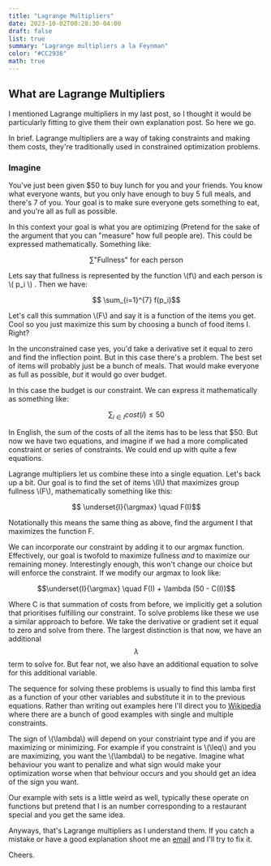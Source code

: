 ```yaml
---
title: "Lagrange Multipliers"
date: 2023-10-02T00:28:30-04:00
draft: false
list: true
summary: "Lagrange multipliers a la Feynman"
color: "#CC2936"
math: true
---
```


## What are Lagrange Multipliers

I mentioned Lagrange multipliers in my last post, so I thought it would be particularly fitting to give them their own explanation post. So here we go.

In brief. Lagrange multipliers are a way of taking constraints and making them costs, they're traditionally used in constrained optimization problems.

### Imagine

You've just been given $50 to buy lunch for you and your friends. You know what everyone wants, but you only have enough to buy 5 full meals, and there's 7 of you. Your goal is to make sure everyone gets something to eat, and you're all as full as possible.

In this context your goal is what you are optimizing (Pretend for the sake of the argument that you can "measure" how full people are). This could be expressed mathematically. Something like:

$$\sum \text{"Fullness" for each person} $$

Lets say that fullness is represented by the function \\(f\\) and each person is <span> \\( p_i \\) </span  >. Then we have:

$$ \sum_{i=1}^{7} f(p_i)$$ 

Let's call this summation \\(F\\) and say it is a function of the items you get. Cool so you just maximize this sum by choosing a bunch of food items I. Right?

In the unconstrained case yes, you'd take a derivative set it equal to zero and find the inflection point. But in this case there's a problem. The best set of items will probably just be a bunch of meals. That would make everyone as full as possible, *but* it would go over budget.

In this case the budget is our constraint. We can express it mathematically as something like:

$$\sum_{i \in I} cost(i) \leq 50 $$

In English, the sum of the costs of all the items has to be less that $50. But now we have two equations, and imagine if we had a more complicated constraint or series of constraints. We could end up with quite a few equations.

Lagrange multipliers let us combine these into a single equation. Let's back up a bit. Our goal is to find the set of items \\(I\\) that maximizes group fullness \\(F\\), mathematically something like this:

$$ \underset{I}{\argmax} \quad F(I)$$

Notationally this means the same thing as above, find the argument I that maximizes the function F. 

We can incorporate our constraint by adding it to our argmax function. Effectively, our goal is twofold to maximize fullness *and* to maximize our remaining money. Interestingly enough, this won't change our choice but will enforce the constraint. If we modify our argmax to look like:

$$\underset{I}{\argmax} \quad F(I) + \lambda (50 - C(I))$$

Where C is that summation of costs from before, we implicitly get a solution that prioritises fulfilling our constraint. To solve problems like these we use a similar approach to before. We take the derivative or gradient set it equal to zero and solve from there. The largest distinction is that now, we have an additional $$\lambda$$ term to solve for. But fear not, we also have an additional equation to solve for this additional variable.

The sequence for solving these problems is usually to find this lamba first as a function of your other variables and substitute it in to the previous equations. Rather than writing out examples here I'll direct you to [Wikipedia](https://en.wikipedia.org/wiki/Lagrange_multiplier#Examples) where there are a bunch of good examples with single and multiple constraints.

The sign of \\(\lambda\\) will depend on your constriaint type and if you are maximizing or minimizing. For example if you constraint is \\(\leq\\) and you are maximizing, you want the \\(\lambda\\) to be negative. Imagine what behaviour you want to penalize and what sign would make your optimization worse when that behviour occurs and you should get an idea of the sign you want.

Our example with sets is a little weird as well, typically these operate on functions but pretend that I is an number corresponding to a restaurant special and you get the same idea.

Anyways, that's Lagrange multipliers as I understand them. If you catch a mistake or have a good explanation shoot me an [email](mailto:snibo13@gmail.com) and I'll try to fix it.

Cheers.


